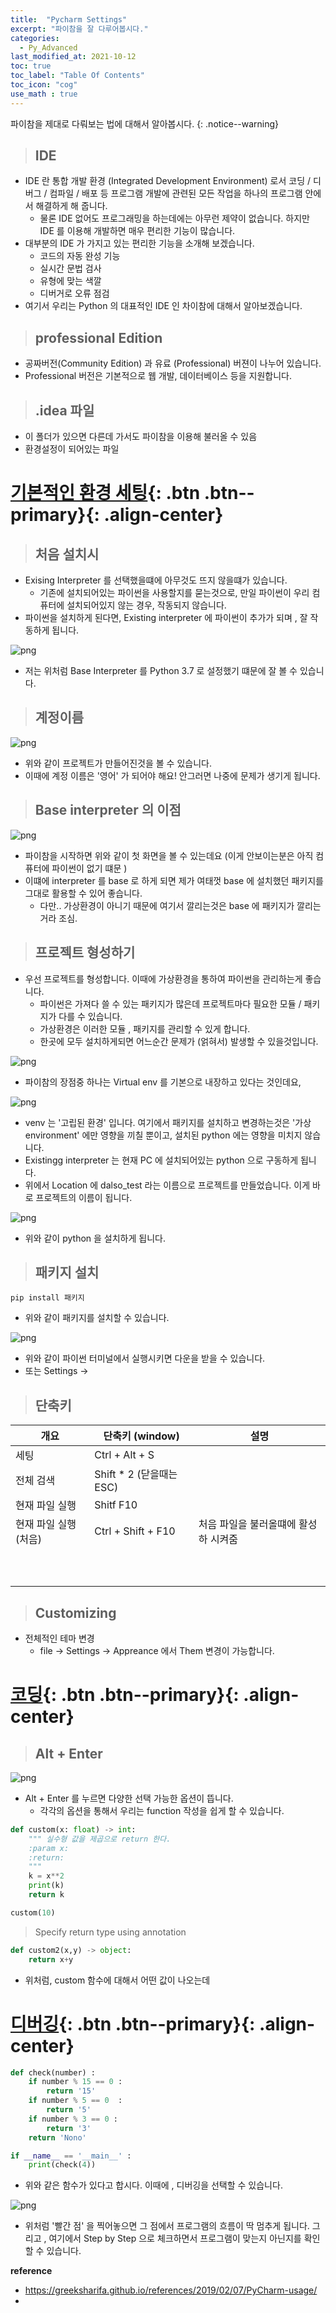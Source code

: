 ```yaml
---
title:  "Pycharm Settings"
excerpt: "파이참을 잘 다루어봅시다."
categories:
  - Py_Advanced
last_modified_at: 2021-10-12
toc: true
toc_label: "Table Of Contents"
toc_icon: "cog"
use_math : true
---
```


 파이참을 제대로 다뤄보는 법에 대해서 알아봅시다.
{: .notice--warning}

> ## IDE

- IDE 란 통합 개발 환경 (Integrated Development Environment) 로서 코딩 / 디버그 / 컴파일 / 배포 등 프로그램 개발에 관련된 모든 작업을 하나의 프로그램 안에서 해결하게 해 줍니다.
  - 물론 IDE 없어도 프로그래밍을 하는데에는 아무런 제약이 없습니다. 하지만 IDE 를 이용해 개발하면 매우 편리한 기능이 많습니다.
- 대부분의 IDE 가 가지고 있는 편리한 기능을 소개해 보겠습니다.
  - 코드의 자동 완성 기능
  - 실시간 문법 검사 
  - 유형에 맞는 색깔 
  - 디버거로 오류 점검
- 여기서 우리는 Python 의 대표적인 IDE 인 차이참에 대해서 알아보겠습니다.

> ## professional Edition

- 공짜버전(Community Edition) 과 유료 (Professional) 버젼이 나누어 있습니다.
- Professional 버전은 기본적으로 웹 개발, 데이터베이스 등을 지원합니다. 

> ## .idea 파일

- 이 폴더가 있으면 다른데 가서도 파이참을 이용해 불러올 수 있음
- 환경설정이 되어있는 파일

# [기본적인 환경 세팅](#link){: .btn .btn--primary}{: .align-center}

> ## 처음 설치시 

- Exising Interpreter 를 선택했을떄에 아무것도 뜨지 않을떄가 있습니다.
  - 기존에 설치되어있는 파이썬을 사용할지를 묻는것으로, 만일 파이썬이 우리 컴퓨터에 설치되어있지 않는 경우, 작동되지 않습니다. 
- 파이썬을 설치하게 된다면, Existing interpreter 에 파이썬이 추가가 되며 , 잘 작동하게 됩니다.

![png](/assets/images/Python/36_7.png)

- 저는 위처럼 Base Interpreter 를 Python 3.7 로 설정했기 떄문에 잘 볼 수 있습니다.

> ## 계정이름

![png](/assets/images/Python/36_8.png)

- 위와 같이 프로젝트가 만들어진것을 볼 수 있습니다.
- 이때에 계정 이름은 '영어' 가 되어야 해요! 안그러면 나중에 문제가 생기게 됩니다.

> ## Base interpreter 의 이점 

![png](/assets/images/Python/36_9.png)

- 파이참을 시작하면 위와 같이 첫 화면을 볼 수 있는데요 (이게 안보이는분은  아직 컴퓨터에 파이썬이 없기 떄문 ) 
- 이떄에 interpreter 를 base 로 하게 되면 제가 여태껏 base 에 설치했던 패키지를 그대로 활용할 수 있어 좋습니다.
  - 다만.. 가상환경이 아니기 때문에 여기서 깔리는것은 base 에 패키지가 깔리는거라 조심.

> ## 프로젝트 형성하기

- 우선 프로젝트를 형성합니다. 이때에 가상환경을 통하여 파이썬을 관리하는게 좋습니다.
  - 파이썬은 가져다 쓸 수 있는 패키지가 많은데 프로젝트마다 필요한 모듈 / 패키지가 다를 수 있습니다.
  - 가상환경은 이러한 모듈 , 패키지를 관리할 수 있게 합니다. 
  - 한곳에 모두 설치하게되면 어느순간 문제가 (얽혀서) 발생할 수 있을것입니다.

![png](/assets/images/Python/36_1.png)

- 파이참의 장점중 하나는 Virtual env 를 기본으로 내장하고 있다는 것인데요, 

![png](/assets/images/Python/36_2.png)

- venv 는 '고립된 환경' 입니다. 여기에서 패키지를 설치하고 변경하는것은 '가상 environment' 에만 영향을 끼칠 뿐이고, 설치된 python 에는 영향을 미치지 않습니다. 
- Existingg interpreter 는 현재 PC 에 설치되어있는 python 으로 구동하게 됩니다.
- 위에서 Location 에 dalso_test 라는 이름으로 프로젝트를 만들었습니다. 이게 바로 프로젝트의 이름이 됩니다.

![png](/assets/images/Python/36_3.png)

- 위와 같이 python 을 설치하게 됩니다.

> ## 패키지 설치 

```
pip install 패키지
```

- 위와 같이 패키지를 설치할 수 있습니다.

![png](/assets/images/Python/36_5.png)

- 위와 같이 파이썬 터미널에서 실행시키면 다운을 받을 수 있습니다.
- 또는 Settings -> 

> ## 단축키

| 개요                 | 단축키 (window)           | 설명                                 |
| -------------------- | ------------------------- | ------------------------------------ |
| 세팅                 | Ctrl + Alt + S            |                                      |
| 전체 검색            | Shift * 2  (닫을때는 ESC) |                                      |
| 현재 파일 실행       | Shitf F10                 |                                      |
| 현재 파일 실행(처음) | Ctrl + Shift + F10        | 처음 파일을 불러올떄에 활성하 시켜줌 |
|                      |                           |                                      |
|                      |                           |                                      |
|                      |                           |                                      |
|                      |                           |                                      |
|                      |                           |                                      |
|                      |                           |                                      |
|                      |                           |                                      |
|                      |                           |                                      |
|                      |                           |                                      |
|                      |                           |                                      |

> ## Customizing

- 전체적인 테마 변경
  - file -> Settings -> Appreance 에서 Them 변경이 가능합니다. 

# [코딩](#link){: .btn .btn--primary}{: .align-center}

> ## Alt + Enter

![png](/assets/images/Python/36_10.png)

- Alt + Enter 를 누르면 다양한 선택 가능한 옵션이 뜹니다. 
  - 각각의 옵션을 통해서 우리는 function 작성을 쉽게 할 수 있습니다.

```python
def custom(x: float) -> int:
    """ 실수형 값을 제곱으로 return 한다.
    :param x: 
    :return: 
    """
    k = x**2
    print(k)
    return k

custom(10)
```

> Specify return type using annotation 

```python
def custom2(x,y) -> object:
    return x+y
```

- 위처럼, custom 함수에 대해서 어떤 값이 나오는데 

# [디버깅](#link){: .btn .btn--primary}{: .align-center}

```python
def check(number) :
    if number % 15 == 0 :
        return '15'
    if number % 5 == 0  :
        return '5'
    if number % 3 == 0 :
        return '3'
    return 'Nono'

if __name__ == '__main__' :
    print(check(4))
```

- 위와 같은 함수가 있다고 합시다. 이때에 , 디버깅을 선택할 수 있습니다.

![png](/assets/images/Python/36_6.png)

- 위처럼 '빨간 점' 을 찍어놓으면 그 점에서 프로그램의 흐름이 딱 멈추게 됩니다. 그리고 , 여기에서 Step by Step 으로 체크하면서 프로그램이 맞는지 아닌지를 확인할 수 있습니다.

**reference**

- <https://greeksharifa.github.io/references/2019/02/07/PyCharm-usage/>
- 
